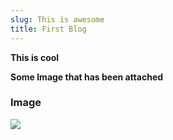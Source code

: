 ```yaml
---
slug: This is awesome
title: First Blog
---
```

**This is cool**

**Some Image that has been attached**



### **Image**

![](/uploads/image-4-.png)